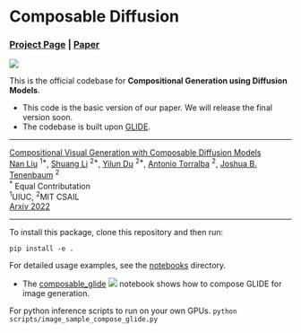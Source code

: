 # Composable Diffusion

### [Project Page](https://energy-based-model.github.io/Compositional-Visual-Generation-with-Composable-Diffusion-Models/) | [Paper](https://energy-based-model.github.io/Compositional-Visual-Generation-with-Composable-Diffusion-Models/)
[![][colab]][composable-glide]



This is the official codebase for **Compositional Generation using Diffusion Models**.
* This code is the basic version of our paper. We will release the final version soon.
* The codebase is built upon [GLIDE](https://github.com/openai/glide-text2im).



--------------------------------------------------------------------------------------------------------
[Compositional Visual Generation with Composable Diffusion Models](https://energy-based-model.github.io/Compositional-Visual-Generation-with-Composable-Diffusion-Models/)
    <br>
    [Nan Liu](https://nanliu.io) <sup>1*</sup>,
    [Shuang Li](https://people.csail.mit.edu/lishuang) <sup>2*</sup>,
    [Yilun Du](https://yilundu.github.io) <sup>2*</sup>,
    [Antonio Torralba](https://groups.csail.mit.edu/vision/torralbalab/) <sup>2</sup>,
    [Joshua B. Tenenbaum](https://mitibmwatsonailab.mit.edu/people/joshua-tenenbaum/) <sup>2</sup>
    <br>
    <sup>*</sup> Equal Contributation
    <br>
    <sup>1</sup>UIUC, <sup>2</sup>MIT CSAIL
    <br>
    [Arxiv 2022]()





--------------------------------------------------------------------------------------------------------
To install this package, clone this repository and then run:

```
pip install -e .
```


[colab]: <https://colab.research.google.com/assets/colab-badge.svg>
[composable-glide]: <https://colab.research.google.com/github/energy-based-model/Compositional-Visual-Generation-with-Composable-Diffusion-Models-PyTorch/blob/main/notebooks/compose_glide.ipynb>



For detailed usage examples, see the [notebooks](notebooks) directory.
 * The [composable_glide](notebooks/compose_glide.ipynb) [![][colab]][composable-glide] notebook shows how to compose GLIDE for image generation.


For python inference scripts to run on your own GPUs.
    ```
    python scripts/image_sample_compose_glide.py
    ``` 
 